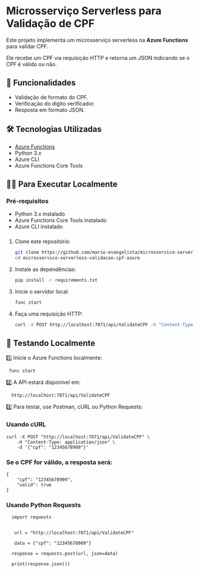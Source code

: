 
# Microsserviço Serverless para Validação de CPF

Este projeto implementa um microsserviço serverless na **Azure Functions** para validar CPF.

Ele recebe um CPF via requisição HTTP e retorna um JSON indicando se o CPF é válido ou não.

## 🚀 Funcionalidades

- Validação de formato do CPF.
- Verificação do dígito verificador.
- Resposta em formato JSON.

## 🛠️ Tecnologias Utilizadas

- [Azure Functions](https://learn.microsoft.com/en-us/azure/azure-functions/)
- Python 3.x
- Azure CLI
- Azure Functions Core Tools

## 🧑‍💻  Para Executar Localmente

### Pré-requisitos

- Python 3.x instalado
- Azure Functions Core Tools instalado
- Azure CLI instalado

### 

1. Clone este repositório:

   ```bash
   git clone https://github.com/mario-evangelista/microsservico-serverless-validacao-cpf-azure.git
   cd microsservico-serverless-validacao-cpf-azure
   ```

3. Instale as dependências:
   ```bash
   pip install -r requirements.txt
   ```

4. Inicie o servidor local:
   ```bash
   func start
   ```

5. Faça uma requisição HTTP:
   ```bash
   curl -X POST http://localhost:7071/api/ValidateCPF -H "Content-Type: application/json" -d '{"cpf": "12345678909"}'
   ```


## 📌 Testando Localmente

1️⃣ Inicie o Azure Functions localmente:
```
 func start
 ```
2️⃣ A API estará disponível em:
```
  http://localhost:7071/api/ValidateCPF
```
3️⃣ Para testar, use Postman, cURL ou Python Requests:

### Usando cURL
 ```
curl -X POST "http://localhost:7071/api/ValidateCPF" \
     -H "Content-Type: application/json" \
     -d '{"cpf": "12345678909"}'
```
     
### Se o CPF for válido, a resposta será:

```
{
    "cpf": "12345678909",
    "valid": true
}
```

### Usando Python Requests
```
  import requests


   url = "http://localhost:7071/api/ValidateCPF"

   data = {"cpf": "12345678909"}

  response = requests.post(url, json=data)

  print(response.json())
```
  
